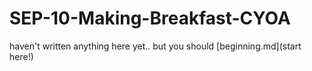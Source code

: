 # SEP-10-Making-Breakfast-CYOA

haven't written anything here yet.. but you should [beginning.md](start here!)
